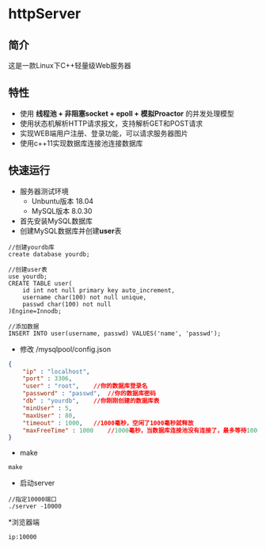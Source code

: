 # httpServer

## 简介
这是一款Linux下C++轻量级Web服务器

## 特性
* 使用 **线程池 + 非阻塞socket + epoll + 模拟Proactor** 的并发处理模型
* 使用状态机解析HTTP请求报文，支持解析GET和POST请求
* 实现WEB端用户注册、登录功能，可以请求服务器图片
* 使用c++11实现数据库连接池连接数据库

## 快速运行
* 服务器测试环境
    * Unbuntu版本 18.04
    * MySQL版本 8.0.30
* 首先安装MySQL数据库
* 创建MySQL数据库并创建**user**表
``` mysql
//创建yourdb库
create database yourdb;

//创建user表
use yourdb;
CREATE TABLE user(
    id int not null primary key auto_increment,
    username char(100) not null unique,
    passwd char(100) not null 
)Engine=Innodb;

//添加数据
INSERT INTO user(username, passwd) VALUES('name', 'passwd');
```

* 修改 /mysqlpool/config.json
``` json
{
    "ip" : "localhost",
    "port" : 3306,
    "user" : "root",    //你的数据库登录名
    "password" : "passwd",  //你的数据库密码
    "db" : "yourdb",    //你刚刚创建的数据库表
    "minUser" : 5,
    "maxUser" : 80,
    "timeout" : 1000,   //1000毫秒，空闲了1000毫秒就释放
    "maxFreeTime" : 1000    //1000毫秒，当数据库连接池没有连接了，最多等待1000毫秒
}
```
* make
```
make
```
* 启动server
```
//指定10000端口
./server -10000
```

*浏览器端
```
ip:10000
```